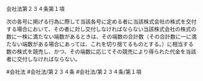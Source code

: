 会社法第２３４条第１項

次の各号に掲げる行為に際して当該各号に定める者に当該株式会社の株式を交付する場合において、その者に対し交付しなければならない当該株式会社の株式の数に一株に満たない端数があるときは、その端数の合計数（その合計数に一に満たない端数がある場合にあっては、これを切り捨てるものとする。）に相当する数の株式を競売し、かつ、その端数に応じてその競売により得られた代金を当該者に交付しなければならない。

#会社法
#会社法/第２３４条
#会社法/第２３４条/第１項
